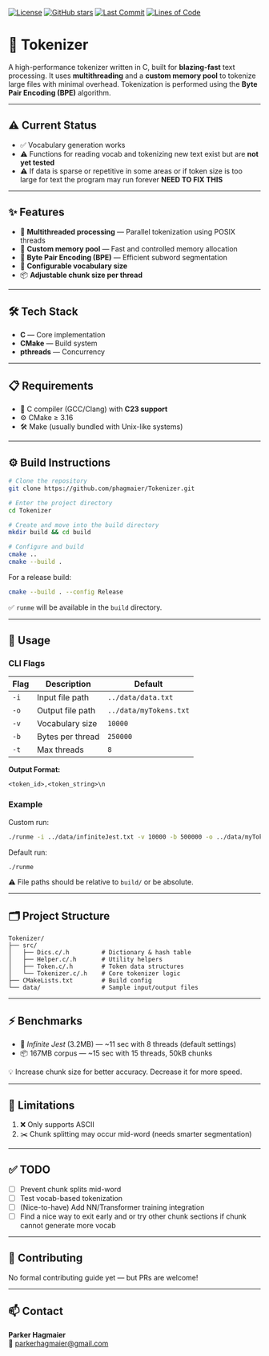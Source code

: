 [![License](https://img.shields.io/github/license/phagmaier/Tokenizer)](./LICENSE)
[![GitHub stars](https://img.shields.io/github/stars/phagmaier/Tokenizer?style=social)](https://github.com/phagmaier/Tokenizer/stargazers)
[![Last Commit](https://img.shields.io/github/last-commit/phagmaier/Tokenizer)](https://github.com/phagmaier/Tokenizer/commits/main)
[![Lines of Code](https://img.shields.io/github/languages/code-size/phagmaier/Tokenizer)](https://github.com/phagmaier/Tokenizer)

# 🔡 Tokenizer

A high-performance tokenizer written in C, built for **blazing-fast** text processing. It uses **multithreading** and a **custom memory pool** to tokenize large files with minimal overhead. Tokenization is performed using the **Byte Pair Encoding (BPE)** algorithm.

---

## ⚠️ Current Status

- ✅ Vocabulary generation works  
- ⚠️ Functions for reading vocab and tokenizing new text exist but are **not yet tested**
- ⚠️ If data is sparse or repetitive in some areas or if token size is too large for text the program may run forever **NEED TO FIX THIS**

---

## ✨ Features

- 🔀 **Multithreaded processing** — Parallel tokenization using POSIX threads  
- 🧠 **Custom memory pool** — Fast and controlled memory allocation  
- 🧩 **Byte Pair Encoding (BPE)** — Efficient subword segmentation  
- 🧮 **Configurable vocabulary size**  
- 📦 **Adjustable chunk size per thread**

---

## 🛠️ Tech Stack

- **C** — Core implementation  
- **CMake** — Build system  
- **pthreads** — Concurrency

---

## 📋 Requirements

- 🧰 C compiler (GCC/Clang) with **C23 support**  
- ⚙️ CMake ≥ 3.16  
- 🛠️ Make (usually bundled with Unix-like systems)

---

## ⚙️ Build Instructions

```bash
# Clone the repository
git clone https://github.com/phagmaier/Tokenizer.git

# Enter the project directory
cd Tokenizer

# Create and move into the build directory
mkdir build && cd build

# Configure and build
cmake ..
cmake --build .
```

For a release build:

```bash
cmake --build . --config Release
```

✅ `runme` will be available in the `build` directory.

---

## 🚀 Usage

### CLI Flags

| Flag | Description           | Default              |
|------|-----------------------|----------------------|
| `-i` | Input file path       | `../data/data.txt`   |
| `-o` | Output file path      | `../data/myTokens.txt` |
| `-v` | Vocabulary size       | `10000`              |
| `-b` | Bytes per thread      | `250000`             |
| `-t` | Max threads           | `8`                  |

**Output Format:**

```
<token_id>,<token_string>\n
```

### Example

Custom run:

```bash
./runme -i ../data/infiniteJest.txt -v 10000 -b 500000 -o ../data/myTokens.txt -t 8
```

Default run:

```bash
./runme
```

⚠️ File paths should be relative to `build/` or be absolute.

---

## 🗂️ Project Structure

```
Tokenizer/
├── src/
│   ├── Dics.c/.h         # Dictionary & hash table
│   ├── Helper.c/.h       # Utility helpers
│   ├── Token.c/.h        # Token data structures
│   └── Tokenizer.c/.h    # Core tokenizer logic
├── CMakeLists.txt        # Build config
└── data/                 # Sample input/output files
```

---

## ⚡ Benchmarks

- 📘 *Infinite Jest* (3.2MB) — ~11 sec with 8 threads (default settings)  
- 📦 167MB corpus — ~15 sec with 15 threads, 50kB chunks

💡 Increase chunk size for better accuracy. Decrease it for more speed.

---

## 🧠 Limitations

1. ❌ Only supports ASCII  
2. ✂️ Chunk splitting may occur mid-word (needs smarter segmentation)

---

## ✅ TODO

- [ ] Prevent chunk splits mid-word  
- [ ] Test vocab-based tokenization  
- [ ] (Nice-to-have) Add NN/Transformer training integration
- [ ] Find a nice way to exit early and or try other chunk sections if chunk cannot generate more vocab

---

## 🤝 Contributing

No formal contributing guide yet — but PRs are welcome!

---

## 📫 Contact

**Parker Hagmaier**  
📧 [parkerhagmaier@gmail.com](mailto:parkerhagmaier@gmail.com)

```

